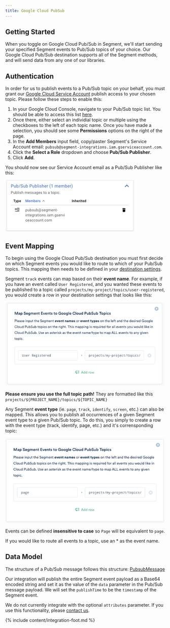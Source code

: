 ```yaml
---
title: Google Cloud PubSub
---
```


## Getting Started

When you toggle on Google Cloud Pub/Sub in Segment, we'll start sending your specified Segment events to Pub/Sub topics of your choice. Our Google Cloud Pub/Sub destination supports all of the Segment methods, and will send data from any one of our libraries.

## Authentication

In order for us to publish events to a Pub/Sub topic on your behalf, you must grant our [Google Cloud Service Account](https://cloud.google.com/iam/docs/understanding-service-accounts) publish access to your chosen topic. Please follow these steps to enable this:

1. In your Google Cloud Console, navigate to your Pub/Sub topic list. You should be able to access this list [here](https://console.cloud.google.com/cloudpubsub/topicList).
2. Once there, either select an individial topic or multiple using the checkboxes to the left of each topic name. Once you have made a selection, you should see some **Permissions** options on the right of the page.
3. In the **Add Members** input field, copy/paster Segment's Service Account email: `pubsub@segment-integrations.iam.gserviceaccount.com`.
4. Click the **Select a Role** dropdown and choose **Pub/Sub Publisher**.
5. Click **Add**.

You should now see our Service Account email as a Pub/Sub Publisher like this:

![track event mapping screenshot](images/publisher.png)

## Event Mapping

To begin using the Google Cloud Pub/Sub destination you must first decide on which Segment events you would like to route to which of your Pub/Sub topics. This mapping then needs to be defined in your [destination settings](/#mapped-topics).

Segment `track` events can map based on their **event name**. For example, if you have an event called `User Registered`, and you wanted these events to be published to a topic called `projects/my-project/topics/user-registered`, you would create a row in your destination settings that looks like this:

![track event mapping screenshot](images/track_mapping.png)

**Please ensure you use the full topic path!** They are formatted like this `projects/${PROJECT_NAME}/topics/${TOPIC_NAME}`

Any Segment **event type** (ie. `page`, `track`, `identify`, `screen`, etc.) can also be mapped. This allows you to publish all occurrences of a given Segment event type to a given Pub/Sub topic. To do this, you simply to create a row with the event type (track, identify, page, etc.) and it's corrensponding topic:

![page event mapping screenshot](images/page_mapping.png)

Events can be defined **insensitive to case** so `Page` will be equivalent to `page`.

If you would like to route all events to a topic, use an * as the event name.

## Data Model

The structure of a Pub/Sub message follows this structure: [PubsubMessage](https://cloud.google.com/pubsub/docs/reference/rest/v1/PubsubMessage)

Our integration will publish the entire Segment event payload as a Base64 encoded string and set it as the value of the `data` parameter in the Pub/Sub message payload. We will set the `publishTime` to be the `timestamp` of the Segment event.

We do not currently integrate with the optional `attributes` parameter. If you use this functionality, please [contact us](https://segment.com/help/contact).

{% include content/integration-foot.md %}
